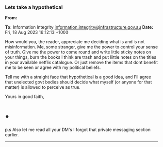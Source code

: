 ### Lets take a hypothetical

**From:**

**To:** Information Integrity [<information.integrity@infrastructure.gov.au>](mailto:information.integrity@infrastructure.gov.au)
**Date:** Fri, 18 Aug 2023 16:12:13 +1000

How would you, the reader, appreciate me deciding what is and is not misinformation. Me, some stranger, give me the
power to control your sense of truth. Give me the power to come round and write little sticky notes on your things,
burn the books I think are trash and put liittle notes on the titles in your available netflix catalogue. Or just remove the
items that dont benefit me to be seen or agree with my political beliefs.

Tell me with a straight face that hypothetical is a good idea, and I'll agree that unelected govt bodies should decide
what myself (or anyone for that matter) is allowed to perceive as true.

Yours in good faith,

# •

p.s Also let me read all your DM's I forgot that private messaging section earlier.


-----

